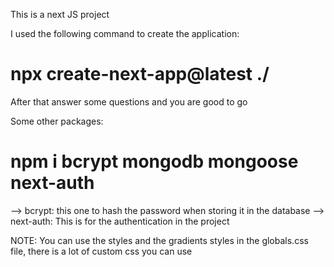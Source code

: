 This is a next JS project

I used the following command to create the application:

# npx create-next-app@latest ./

After that answer some questions and you are good to go

Some other packages:

# npm i bcrypt mongodb mongoose next-auth

--> bcrypt: this one to hash the password when storing it in the database
--> next-auth: This is for the authentication in the project

NOTE: You can use the styles and the gradients styles in the globals.css file, there is a lot of custom css you can use

